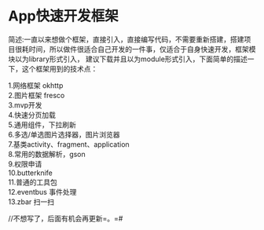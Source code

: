 # App快速开发框架

简述:一直以来想做个框架，直接引入，直接编写代码，不需要重新搭建，搭建项目很耗时间，所以做件很适合自己开发的一件事，仅适合于自身快速开发，框架模块以为library形式引入，
建议下载并且以为module形式引入，下面简单的描述一下，这个框架用到的技术点：

1.网络框架 okhttp<br/>
2.图片框架 fresco <br/>
3.mvp开发 <br/>
4.快速分页加载<br/>
5.通用组件，下拉刷新<br/>
6.多选/单选图片选择器，图片浏览器<br/>
7.基类activity、fragment、application<br/>
8.常用的数据解析，gson<br/>
9.权限申请<br/>
10.butterknife<br/>
11.普通的工具包<br/>
12.eventbus 事件处理<br/>
13.zbar 扫一扫

//不想写了，后面有机会再更新=。=#
